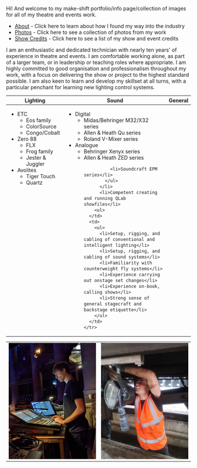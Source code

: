 Hi! And welcome to my make-shift portfolio/info page/collection of images for all of my theatre and events work.

- [About](https://github.com/lucadavies/Technician/wiki/About) - Click here to learn about how I found my way into the industry
- [Photos](https://github.com/lucadavies/Technician/wiki/Photos) - Click here to see a collection of photos from my work
- [Show Credits](https://github.com/lucadavies/Technician/wiki/Show-Credits) - Click here to see a list of my show and event credits

I am an enthusiastic and dedicated technician with nearly ten years' of experience in theatre and events. I am comfortable working alone, as part of a larger team, or in leadership or teaching roles where appropriate. I am highly committed to good organisation and professionalism throughout my work, with a focus on delivering the show or project to the highest standard possible. I am also keen to learn and develop my skillset at all turns, with a particular penchant for learning new lighting control systems.
<table>
  <th>
        Lighting
  </th>
  <th>
        Sound
  </th>
  <th>
        General
  </th>
  <tbody>
    <tr valign="top">
      <td>
        <ul>
          <li>ETC
            <ul>
              <li>Eos family</li>
              <li>ColorSource</li>
              <li>Congo/Cobalt</li>
            </ul>
          </li>
          <li>Zero 88
            <ul>
              <li>FLX</li>
              <li>Frog family</li>
              <li>Jester & Juggler</li>
            </ul>
          </li>
          <li>Avolites
            <ul>
              <li>Tiger Touch</li>
              <li>Quartz</li>
            </ul>
          </li>
        </ul>
      </td>
      <td>
        <ul>
          <li>Digital
            <ul>
              <li>Midas/Behringer M32/X32 series</li>
              <li>Allen & Heath Qu series</li>
              <li>Roland V-Mixer series</li>
            </ul>
          </li>
          <li>Analogue
            <ul>
              <li>Behringer Xenyx series</li>
              <li>Allen & Heath ZED series</li>

              <li>Soundcraft EPM series</li>
            </ul>
          </li>
          <li>Competent creating and running QLab showfiles</li>
        <ul>
      </td>
      <td>
        <ul>
          <li>Setup, rigging, and cabling of conventional and intelligent lighting</li>
          <li>Setup, rigging, and cabling of sound systems</li>
          <li>Familiarity with counterweight fly systems</li>
          <li>Experience carrying out onstage set changes</li>
          <li>Experience on-book, calling shows</li>
          <li>Strong sense of general stagecraft and backstage etiquette</li>
        </ul>
      </td>
    </tr>
  </tbody>
</table>

<table align="center">
  <tr>
    <td width="300">
      <img src="https://github.com/lucadavies/Technician/blob/main/Images/Fringe-4.jpg" alt="Luca experimenting with a Grand MA console." width="*"/>
    </td>
    <td width="300">
      <img src="https://github.com/lucadavies/Technician/blob/main/Images/Trains-3.jpg" alt="Luca rigging a lantern to the underside of a railway carriage." width="*"/>
    </td>
  </tr>
</table>
